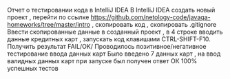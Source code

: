 Отчет о тестировании кода в IntelliJ IDEA
В IntelliJ IDEA создать новый проект , перейти по ссылке https://github.com/netology-code/javaqa-homeworks/tree/master/intro , скопировать код , скопировать .gitignore
Ввести скопированные данные в созданный проект , в 4 строке вводить данные кредитных карт , запускать код клавишами CTRL-SHIFT-F10. Получить результат FAIL/OK/
Проводилось позитивное/негативное тестирование ввода данных карт
Было введено 7 данных карт , на ввод валидных данных карт при запуске был получен ответ ОК 
100% успешных тестов 
